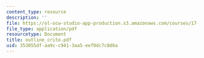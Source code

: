 ```yaml
---
content_type: resource
description: ''
file: https://ol-ocw-studio-app-production.s3.amazonaws.com/courses/17-03-introduction-to-political-thought-spring-2004/353055dfaa9cc9413aa5eef0dc7c8d6a_outline_crito.pdf
file_type: application/pdf
resourcetype: Document
title: outline_crito.pdf
uid: 353055df-aa9c-c941-3aa5-eef0dc7c8d6a
---
```

